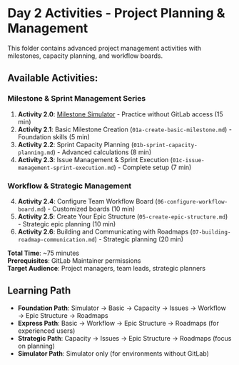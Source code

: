 # Day 2 Activities - Project Planning & Management

This folder contains advanced project management activities with milestones, capacity planning, and workflow boards.

## Available Activities:

### Milestone & Sprint Management Series
1. **Activity 2.0**: [Milestone Simulator](/exercises/GitLabMilestoneSimulator) - Practice without GitLab access (15 min)
2. **Activity 2.1**: Basic Milestone Creation (`01a-create-basic-milestone.md`) - Foundation skills (5 min)
3. **Activity 2.2**: Sprint Capacity Planning (`01b-sprint-capacity-planning.md`) - Advanced calculations (8 min)
4. **Activity 2.3**: Issue Management & Sprint Execution (`01c-issue-management-sprint-execution.md`) - Complete setup (7 min)

### Workflow & Strategic Management
4. **Activity 2.4**: Configure Team Workflow Board (`06-configure-workflow-board.md`) - Customized boards (10 min)
5. **Activity 2.5**: Create Your Epic Structure (`05-create-epic-structure.md`) - Strategic epic planning (10 min)
6. **Activity 2.6**: Building and Communicating with Roadmaps (`07-building-roadmap-communication.md`) - Strategic planning (20 min)

**Total Time**: ~75 minutes  
**Prerequisites**: GitLab Maintainer permissions  
**Target Audience**: Project managers, team leads, strategic planners

## Learning Path
- **Foundation Path**: Simulator → Basic → Capacity → Issues → Workflow → Epic Structure → Roadmaps
- **Express Path**: Basic → Workflow → Epic Structure → Roadmaps (for experienced users)
- **Strategic Path**: Capacity → Issues → Epic Structure → Roadmaps (focus on planning)
- **Simulator Path**: Simulator only (for environments without GitLab)
